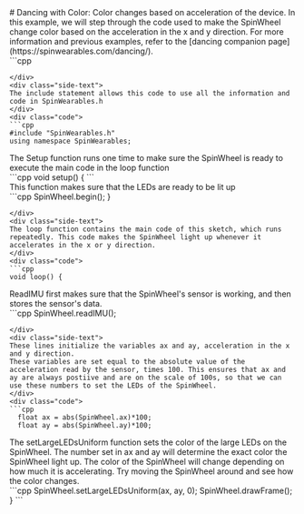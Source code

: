<div class="flex-container"><div class="wide-text">
# Dancing with Color: Color changes based on acceleration of the device.
In this example, we will step through the code used
to make the SpinWheel change color based on the acceleration in 
the x and y direction. For more information and previous examples,
refer to the [dancing companion page](https://spinwearables.com/dancing/).
</div>
<div class="side-text">
</div>
<div class="code">
```cpp

```
</div>
<div class="side-text">
The include statement allows this code to use all the information and code in SpinWearables.h
</div>
<div class="code">
```cpp
#include "SpinWearables.h"
using namespace SpinWearables;

```
</div>
<div class="side-text">
The Setup function runs one time to make sure the SpinWheel is ready to execute the main code in the loop function
</div>
<div class="code">
```cpp
void setup() {
```
</div>
<div class="side-text">
This function makes sure that the LEDs are ready to be lit up
</div>
<div class="code">
```cpp
  SpinWheel.begin();
}

```
</div>
<div class="side-text">
The loop function contains the main code of this sketch, which runs repeatedly. This code makes the SpinWheel light up whenever it accelerates in the x or y direction. 
</div>
<div class="code">
```cpp
void loop() {
```
</div>
<div class="side-text">
ReadIMU first makes sure that the SpinWheel's sensor is working, and then stores the sensor's data.
</div>
<div class="code">
```cpp
  SpinWheel.readIMU();

```
</div>
<div class="side-text">
These lines initialize the variables ax and ay, acceleration in the x and y direction.
These variables are set equal to the absolute value of the acceleration read by the sensor, times 100. This ensures that ax and ay are always postiive and are on the scale of 100s, so that we can use these numbers to set the LEDs of the SpinWheel. 
</div>
<div class="code">
```cpp
  float ax = abs(SpinWheel.ax)*100;
  float ay = abs(SpinWheel.ay)*100;
```
</div>
<div class="side-text">
The setLargeLEDsUniform function sets the color of the large LEDs on the SpinWheel. The number set in ax and ay will determine the exact color the SpinWheel light up. The color of the SpinWheel will change depending on how much it is accelerating. Try moving the SpinWheel around and see how the color changes.  
</div>
<div class="code">
```cpp
  SpinWheel.setLargeLEDsUniform(ax, ay, 0);
  SpinWheel.drawFrame();
}
```
</div>
</div>